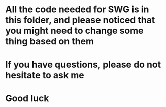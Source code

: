 # All the code needed for SWG is in this folder, and please noticed that you might need to change some thing based on them
# If you have questions, please do not hesitate to ask me
# Good luck
